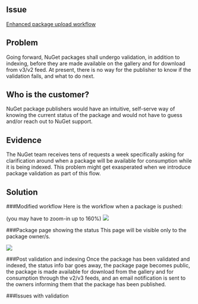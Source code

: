 ## Issue
[Enhanced package upload workflow](https://github.com/NuGet/NuGetGallery/issues/4478)

## Problem
Going forward, NuGet packages shall undergo validation, in addition to indexing, before they are made available on the gallery and for download from v3/v2 feed. At present, there is no way for the publisher to know if the validation fails, and what to do next.

## Who is the customer?
NuGet package publishers would have an intuitive, self-serve way of knowing the current status of the package and would not have to guess and/or reach out to NuGet support.

## Evidence
The NuGet team receives tens of requests a week specifically asking for clarification around when a package will be available for consumption while it is being indexed. This problem might get exasperated when we introduce package validation as part of this flow.

## Solution

###Modified workflow
Here is the workflow when a package is pushed:

(you may have to zoom-in up to 160%)
![](https://github.com/NuGet/Home/blob/dev/resources/PackageUploadWorkflow/Package%20Upload%20Workflow.png)

###Package page showing the status
This page will be visible only to the package owner/s.

![](https://github.com/NuGet/Home/blob/dev/resources/PackageUploadWorkflow/package%20status%20page.PNG)

###Post validation and indexing
Once the package has been validated and indexed, the status info bar goes away, the package page becomes public, the package is made available for download from the gallery and for consumption through the v2/v3 feeds, and an email notification is sent to the owners informing them that the package has been published.

###Issues with validation

